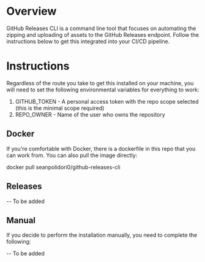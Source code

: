 <h1>Overview</h1>
GitHub Releases CLI is a command line tool that focuses on automating the zipping and uploading of assets to the GitHub Releases endpoint. Follow the instructions below to get this integrated into your CI/CD pipeline.

<h1>Instructions</h1>
Regardless of the route you take to get this installed on your machine, you will need to set the following environmental variables for everything to work:
<ol>
  <li>GITHUB_TOKEN - A personal access token with the repo scope selected (this is the minimal scope required)</li>
  <li>REPO_OWNER - Name of the user who owns the repository</li>
</ol>

<h2>Docker</h2>
If you're comfortable with Docker, there is a dockerfile in this repo that you can work from. You can also pull the image directly:

docker pull seanpolidori0/github-releases-cli

<h2>Releases</h2>
-- To be added

<h2>Manual</h2>
If you decide to perform the installation manually, you need to complete the following:

-- To be added
